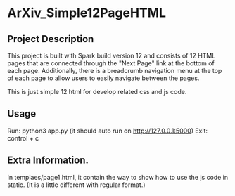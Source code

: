 # ArXiv_Simple12PageHTML

## Project Description
This project is built with Spark build version 12 and consists of 12 HTML pages that are connected through the "Next Page" link at the bottom of each page. Additionally, there is a breadcrumb navigation menu at the top of each page to allow users to easily navigate between the pages.

This is just simple 12 html for develop related css and js code.



## Usage
Run: python3 app.py (it should auto run on http://127.0.0.1:5000)
Exit: control + c

## Extra Information.
In templaes/page1.html, it contain the way to show how to use the js code in static. (It is a little different with regular format.)
